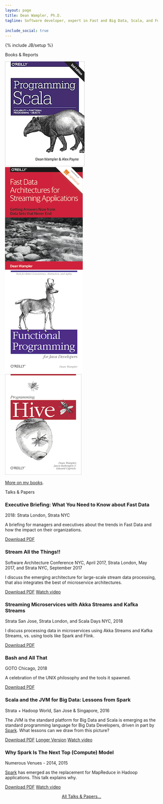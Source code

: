 ```yaml
---
layout: page
title: Dean Wampler, Ph.D.
tagline: Software developer, expert in Fast and Big Data, Scala, and Functional Programming. Mastering Deep Learning.<br/>O'Reilly author and frequent public speaker.<br/>Lives in Chicago. Works all over.

include_social: true
---
```

{% include JB/setup %}

<section id="books" class="centered">
  <p class="section-title"><span>Books &amp; Reports</span></p>
  <div class="books-list">
    <a href="books/programmingscala2.html" class="books-book"><img src="/assets/images/prog_scala_2ed_comp-quarter_size.jpg" alt="Programming Scala, 2nd Edition"/></a>
    <a href="books/fd-arch-streaming.html" class="books-book"><img src="/assets/images/FastDataArch-StreamingApps-256x337.png" alt="Fast Data Architectures for Streaming Applications"/></a>
    <a href="books/fpjava.html" class="books-book"><img src="/assets/images/FPforJavaDevsCover_256x337.png"/></a>
    <a href="books/programminghive.html" class="books-book"><img src="/assets/images/prog_hive_mech_cover_front_252x331.png"/></a>
  </div>
  <p class="talk"><a href="/books">More on my books</a>.</p>
</section>

<section id="talks" class="talks centered">
  <p class="section-title"><span>Talks &amp; Papers </span></p>

  <article class="talk">
    <h1>Executive Briefing: What You Need to Know about Fast Data</h1>
    <p class="talk-desc">2018: Strata London, Strata NYC</p>
    <p>A briefing for managers and executives about the trends in Fast Data and how the impact on their organizations.</p>
    <div class="more">
      <a href="/polyglotprogramming/papers/ExecutiveBriefing-WhatYouNeedToKnowAboutFastData.pdf" class="button button-pdf">Download PDF</a>
    </div>
  </article>

  <article class="talk">
    <h1>Stream All the Things!!</h1>
    <p class="talk-desc">Software Architecture Conference NYC, April 2017, Strata London, May 2017, and Strata NYC, September 2017</p>
    <p>I discuss the emerging architecture for large-scale stream data processing, that also integrates the best of microservice architectures.</p>
    <div class="more">
      <a href="/polyglotprogramming/papers/StreamAllTheThings.pdf" class="button button-pdf">Download PDF</a>
      <a href="https://www.youtube.com/watch?v=xZZB2JFyurY" class="button button-video">Watch video</a>
    </div>
  </article>

  <article class="talk">
    <h1>Streaming Microservices with Akka Streams and Kafka Streams</h1>
    <p class="talk-desc">Strata San Jose, Strata London, and Scala Days NYC, 2018</p>
    <p>I discuss processing data in microservices using Akka Streams and Kafka Streams, vs. using tools like Spark and Flink.</p>
    <div class="more">
      <a href="/polyglotprogramming/papers/KafkaMicroservices-AkkaStreams-KafkaStreams.pdf" class="button button-pdf">Download PDF</a>
    </div>
  </article>

  <article class="talk">
    <h1>Bash and All That</h1>
    <p class="talk-desc">GOTO Chicago, 2018</p>
    <p>A celebration of the UNIX philosophy and the tools it spawned.</p>
    <div class="more">
      <a href="/polyglotprogramming/papers/BashAndAllThat.pdf" class="button button-pdf">Download PDF</a>
    </div>
  </article>

  <article class="talk">
    <h1>Scala and the JVM for Big Data: Lessons from Spark</h1>
    <p class="talk-desc">Strata + Hadoop World, San Jose & Singapore, 2016</p>
    <p>The JVM is the standard platform for Big Data and Scala is emerging as the standard programming language for Big Data Developers, driven in part by <a href="http://spark.apache.org">Spark</a>. What lessons can we draw from this picture?</p>
    <div class="more">
      <a href="/polyglotprogramming/papers/ScalaJVMBigData-SparkLessons.pdf" class="button button-pdf">Download PDF</a>
      <a href="/polyglotprogramming/papers/ScalaJVMBigData-SparkLessons-extended.pdf" class="button button-pdf">Longer Version</a>
      <a href="https://www.youtube.com/watch?v=FC-7AAZggl8" class="button button-video">Watch video</a>
    </div>
  </article>

  <article class="talk">
    <h1>Why Spark Is The Next Top (Compute) Model</h1>
    <p class="talk-desc">Numerous Venues - 2014, 2015</p>
    <p><a href="http://spark.apache.org">Spark</a> has emerged as the replacement for <span class='keyword'>MapReduce</span> in <span class='keyword'>Hadoop</span> applications. This talk explains why.</p>
    <div class="more">
      <a href="/polyglotprogramming/papers/Spark-TheNextTopComputeModel.pdf" class="button button-pdf">Download PDF</a>
      <a href="https://www.youtube.com/watch?v=R0kCmkUDdKs" class="button button-video">Watch video</a>
    </div>
  </article>

  <p>
    <center><a href="/polyglotprogramming/papers">All Talks &amp; Papers...</a></center>
  </p>

</section>
